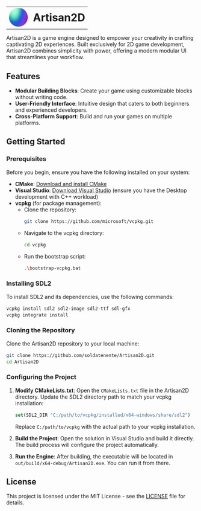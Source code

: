 <table style="border-collapse: collapse; width: auto;">
  <tr>
    <td style="border: none; vertical-align: middle;">
      <img src="/assets/artisan2d_logo_1024x.png" alt="Artisan2D Logo" width="50" />
    </td>
    <td style="border: none;">
      <h1 style="margin: 0;">Artisan2D</h1>
    </td>
  </tr>
</table>


Artisan2D is a game engine designed to empower your creativity in crafting captivating 2D experiences. Built exclusively for 2D game development, Artisan2D combines simplicity with power, offering a modern modular UI that streamlines your workflow.

## Features

- **Modular Building Blocks**: Create your game using customizable blocks without writing code.
- **User-Friendly Interface**: Intuitive design that caters to both beginners and experienced developers.
- **Cross-Platform Support**: Build and run your games on multiple platforms.

## Getting Started

### Prerequisites

Before you begin, ensure you have the following installed on your system:

- **CMake**: [Download and install CMake](https://cmake.org/download/)
- **Visual Studio**: [Download Visual Studio](https://visualstudio.microsoft.com/) (ensure you have the Desktop development with C++ workload)
- **vcpkg** (for package management):
  - Clone the repository:
    ```bash
    git clone https://github.com/microsoft/vcpkg.git
    ```
  - Navigate to the vcpkg directory:
    ```bash
    cd vcpkg
    ```
  - Run the bootstrap script:
    ```bash
    .\bootstrap-vcpkg.bat
    ```

### Installing SDL2

To install SDL2 and its dependencies, use the following commands:

```bash
vcpkg install sdl2 sdl2-image sdl2-ttf sdl-gfx
vcpkg integrate install
```

### Cloning the Repository

Clone the Artisan2D repository to your local machine:

```bash
git clone https://github.com/soldatenente/Artisan2D.git
cd Artisan2D
```

### Configuring the Project

1. **Modify CMakeLists.txt**: Open the `CMakeLists.txt` file in the Artisan2D directory. Update the SDL2 directory path to match your vcpkg installation:

   ```cmake
   set(SDL2_DIR "C:/path/to/vcpkg/installed/x64-windows/share/sdl2")
   ```

   Replace `C:/path/to/vcpkg` with the actual path to your vcpkg installation.

2. **Build the Project**: Open the solution in Visual Studio and build it directly. The build process will configure the project automatically.

3. **Run the Engine**: After building, the executable will be located in `out/build/x64-debug/Artisan2D.exe`. You can run it from there.

## License

This project is licensed under the MIT License - see the [LICENSE](LICENSE) file for details.